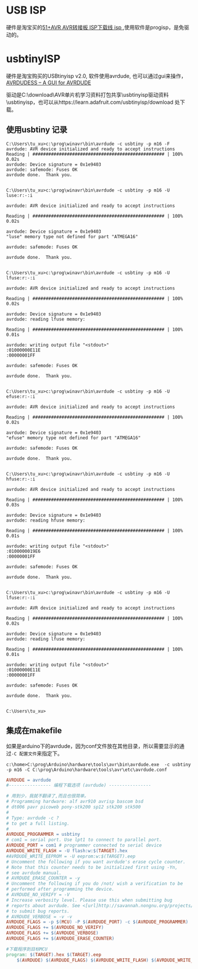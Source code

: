 # USB ISP

硬件是淘宝买的[51+AVR AVR转接板 ISP下载线 isp ](https://detail.tmall.com/item.htm?id=40116348521&spm=a1z09.2.0.0.4c072e8dhDMo6O&_u=31861sba041),使用软件是progisp，是免驱动的。

# usbtinyISP

硬件是淘宝购买的USBtinyisp v2.0,  软件使用avrdude, 也可以通过gui来操作，[AVRDUDESS – A GUI for AVRDUDE ](http://blog.zakkemble.net/avrdudess-a-gui-for-avrdude/)

驱动是C:\download\AVR单片机学习资料打包共享\usbtinyisp驱动资料\usbtinyisp，也可以从https://learn.adafruit.com/usbtinyisp/download 处下载。

## 使用usbtiny 记录


```shell
C:\Users\tu_xu>c:\prog\winavr\bin\avrdude -c usbtiny -p m16 -F
avrdude: AVR device initialized and ready to accept instructions
Reading | ################################################## | 100% 0.02s
avrdude: Device signature = 0x1e9403
avrdude: safemode: Fuses OK
avrdude done.  Thank you.


C:\Users\tu_xu>c:\prog\winavr\bin\avrdude -c usbtiny -p m16 -U luse:r:-:i

avrdude: AVR device initialized and ready to accept instructions

Reading | ################################################## | 100% 0.02s

avrdude: Device signature = 0x1e9403
"luse" memory type not defined for part "ATMEGA16"

avrdude: safemode: Fuses OK

avrdude done.  Thank you.


C:\Users\tu_xu>c:\prog\winavr\bin\avrdude -c usbtiny -p m16 -U lfuse:r:-:i

avrdude: AVR device initialized and ready to accept instructions

Reading | ################################################## | 100% 0.02s

avrdude: Device signature = 0x1e9403
avrdude: reading lfuse memory:

Reading | ################################################## | 100% 0.01s

avrdude: writing output file "<stdout>"
:01000000E11E
:00000001FF

avrdude: safemode: Fuses OK

avrdude done.  Thank you.


C:\Users\tu_xu>c:\prog\winavr\bin\avrdude -c usbtiny -p m16 -U efuse:r:-:i

avrdude: AVR device initialized and ready to accept instructions

Reading | ################################################## | 100% 0.02s

avrdude: Device signature = 0x1e9403
"efuse" memory type not defined for part "ATMEGA16"

avrdude: safemode: Fuses OK

avrdude done.  Thank you.


C:\Users\tu_xu>c:\prog\winavr\bin\avrdude -c usbtiny -p m16 -U hfuse:r:-:i

avrdude: AVR device initialized and ready to accept instructions

Reading | ################################################## | 100% 0.03s

avrdude: Device signature = 0x1e9403
avrdude: reading hfuse memory:

Reading | ################################################## | 100% 0.01s

avrdude: writing output file "<stdout>"
:0100000019E6
:00000001FF

avrdude: safemode: Fuses OK

avrdude done.  Thank you.


C:\Users\tu_xu>c:\prog\winavr\bin\avrdude -c usbtiny -p m16 -U lfuse:r:-:i

avrdude: AVR device initialized and ready to accept instructions

Reading | ################################################## | 100% 0.02s

avrdude: Device signature = 0x1e9403
avrdude: reading lfuse memory:

Reading | ################################################## | 100% 0.01s

avrdude: writing output file "<stdout>"
:01000000E11E
:00000001FF

avrdude: safemode: Fuses OK

avrdude done.  Thank you.


C:\Users\tu_xu>

```

## 集成在makefile

如果是arduino下的avrdude，因为conf文件放在其他目录，所以需要显示的通过`-C 配置文件`来指定下。

    c:\home>C:\prog\Arduino\hardware\tools\avr\bin\avrdude.exe  -c usbtiny -p m16 -C C:\prog\Arduino\hardware\tools\avr\etc\avrdude.conf

```Makefile
AVRDUDE = avrdude
#---------------- 编程下载选项 (avrdude) ----------------

# 用到少，我就不翻译了,而且也很简单。
# Programming hardware: alf avr910 avrisp bascom bsd
# dt006 pavr picoweb pony-stk200 sp12 stk200 stk500
#
# Type: avrdude -c ?
# to get a full listing.
#
AVRDUDE_PROGRAMMER = usbtiny
# com1 = serial port. Use lpt1 to connect to parallel port.
AVRDUDE_PORT = com1 # programmer connected to serial device
AVRDUDE_WRITE_FLASH = -U flash:w:$(TARGET).hex
#AVRDUDE_WRITE_EEPROM = -U eeprom:w:$(TARGET).eep
# Uncomment the following if you want avrdude's erase cycle counter.
# Note that this counter needs to be initialized first using -Yn,
# see avrdude manual.
# AVRDUDE_ERASE_COUNTER = -y
# Uncomment the following if you do /not/ wish a verification to be
# performed after programming the device.
# AVRDUDE_NO_VERIFY = -V
# Increase verbosity level. Please use this when submitting bug
# reports about avrdude. See <[url]http://savannah.nongnu.org/projects/avrdude>[/url]
# to submit bug reports.
# AVRDUDE_VERBOSE = -v -v
AVRDUDE_FLAGS = -p $(MCU) -P $(AVRDUDE_PORT) -c $(AVRDUDE_PROGRAMMER)
AVRDUDE_FLAGS += $(AVRDUDE_NO_VERIFY)
AVRDUDE_FLAGS += $(AVRDUDE_VERBOSE)
AVRDUDE_FLAGS += $(AVRDUDE_ERASE_COUNTER)

#下载程序到目标MCU
program: $(TARGET).hex $(TARGET).eep
    $(AVRDUDE) $(AVRDUDE_FLAGS) $(AVRDUDE_WRITE_FLASH) $(AVRDUDE_WRITE_EEPROM)

```

